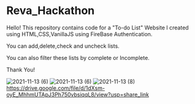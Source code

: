 # Reva_Hackathon

Hello! 
This repository contains code for a "To-do List" Website I created using HTML,CSS,VanillaJS using FireBase Authentication.

You can add,delete,check and uncheck lists.

You can also filter these lists by complete or Incomplete.

Thank You!


![2021-11-13 (6)](https://user-images.githubusercontent.com/79132352/185598896-11d60e78-978d-4753-b00e-39098e0c5cc0.png)
![2021-11-13 (6)](https://user-images.githubusercontent.com/79132352/185599175-e07561a1-2462-4e61-bc40-ef659e16793c.png)
![2021-11-13 (8)](https://user-images.githubusercontent.com/79132352/185599356-c831e573-415d-419b-96e5-cd063bd98c01.png)
https://drive.google.com/file/d/1dXsm-oyE_MhhmUTApJ3Ph750vbsiqqL8/view?usp=share_link
